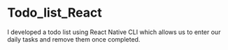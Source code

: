 # Todo_list_React
I developed a todo list using React Native CLI which allows us to enter our daily tasks and remove them once completed.
